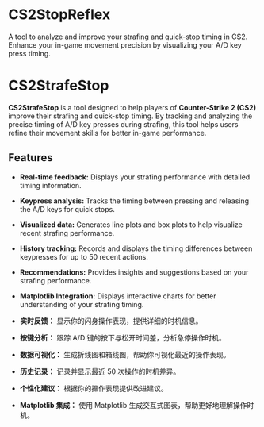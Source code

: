 # CS2StopReflex
A tool to analyze and improve your strafing and quick-stop timing in CS2. Enhance your in-game movement precision by visualizing your A/D key press timing.
# CS2StrafeStop

**CS2StrafeStop** is a tool designed to help players of **Counter-Strike 2 (CS2)** improve their strafing and quick-stop timing. By tracking and analyzing the precise timing of A/D key presses during strafing, this tool helps users refine their movement skills for better in-game performance.

## Features

- **Real-time feedback:** Displays your strafing performance with detailed timing information.
- **Keypress analysis:** Tracks the timing between pressing and releasing the A/D keys for quick stops.
- **Visualized data:** Generates line plots and box plots to help visualize recent strafing performance.
- **History tracking:** Records and displays the timing differences between keypresses for up to 50 recent actions.
- **Recommendations:** Provides insights and suggestions based on your strafing performance.
- **Matplotlib Integration:** Displays interactive charts for better understanding of your strafing timing.

- **实时反馈：** 显示你的闪身操作表现，提供详细的时机信息。
- **按键分析：** 跟踪 A/D 键的按下与松开时间差，分析急停操作时机。
- **数据可视化：** 生成折线图和箱线图，帮助你可视化最近的操作表现。
- **历史记录：** 记录并显示最近 50 次操作的时机差异。
- **个性化建议：** 根据你的操作表现提供改进建议。
- **Matplotlib 集成：** 使用 Matplotlib 生成交互式图表，帮助更好地理解操作时机。
